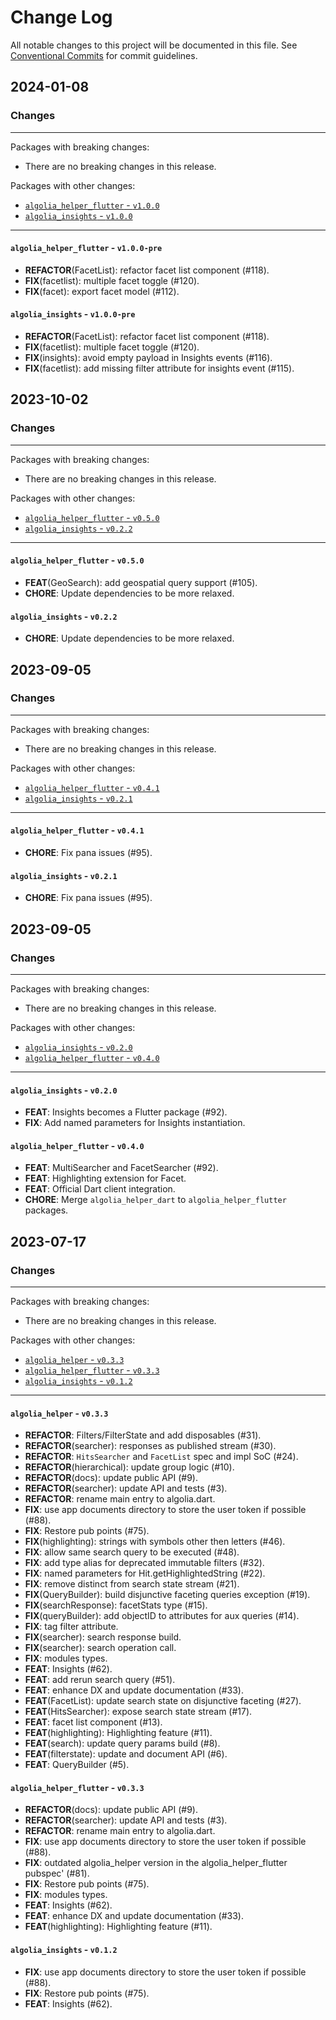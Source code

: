 # Change Log

All notable changes to this project will be documented in this file.
See [Conventional Commits](https://conventionalcommits.org) for commit guidelines.

## 2024-01-08

### Changes

---

Packages with breaking changes:

 - There are no breaking changes in this release.

Packages with other changes:

 - [`algolia_helper_flutter` - `v1.0.0`](#algolia_helper_flutter---v100)
 - [`algolia_insights` - `v1.0.0`](#algolia_insights---v100)

---

#### `algolia_helper_flutter` - `v1.0.0-pre`

 - **REFACTOR**(FacetList): refactor facet list component (#118).
 - **FIX**(facetlist): multiple facet toggle (#120).
 - **FIX**(facet): export facet model (#112).

#### `algolia_insights` - `v1.0.0-pre`

 - **REFACTOR**(FacetList): refactor facet list component (#118).
 - **FIX**(facetlist): multiple facet toggle (#120).
 - **FIX**(insights): avoid empty payload in Insights events (#116).
 - **FIX**(facetlist): add missing filter attribute for insights event (#115).


## 2023-10-02

### Changes

---

Packages with breaking changes:

 - There are no breaking changes in this release.

Packages with other changes:

 - [`algolia_helper_flutter` - `v0.5.0`](#algolia_helper_flutter---v050)
 - [`algolia_insights` - `v0.2.2`](#algolia_insights---v022)

---

#### `algolia_helper_flutter` - `v0.5.0`

 - **FEAT**(GeoSearch): add geospatial query support (#105).
 - **CHORE**: Update dependencies to be more relaxed.

#### `algolia_insights` - `v0.2.2`

 - **CHORE**: Update dependencies to be more relaxed.


## 2023-09-05

### Changes

---

Packages with breaking changes:

 - There are no breaking changes in this release.

Packages with other changes:

 - [`algolia_helper_flutter` - `v0.4.1`](#algolia_helper_flutter---v041)
 - [`algolia_insights` - `v0.2.1`](#algolia_insights---v021)

---

#### `algolia_helper_flutter` - `v0.4.1`

 - **CHORE**: Fix pana issues (#95).

#### `algolia_insights` - `v0.2.1`

 - **CHORE**: Fix pana issues (#95).


## 2023-09-05

### Changes

---

Packages with breaking changes:

 - There are no breaking changes in this release.

Packages with other changes:

 - [`algolia_insights` - `v0.2.0`](#algolia_insights---v020)
 - [`algolia_helper_flutter` - `v0.4.0`](#algolia_helper_flutter---v040)

---

#### `algolia_insights` - `v0.2.0`

 - **FEAT**: Insights becomes a Flutter package (#92).
 - **FIX**: Add named parameters for Insights instantiation.

#### `algolia_helper_flutter` - `v0.4.0`

 - **FEAT**: MultiSearcher and FacetSearcher (#92).
 - **FEAT**: Highlighting extension for Facet.
 - **FEAT**: Official Dart client integration.
 - **CHORE**: Merge `algolia_helper_dart` to `algolia_helper_flutter` packages.

## 2023-07-17

### Changes

---

Packages with breaking changes:

 - There are no breaking changes in this release.

Packages with other changes:

 - [`algolia_helper` - `v0.3.3`](#algolia_helper---v033)
 - [`algolia_helper_flutter` - `v0.3.3`](#algolia_helper_flutter---v033)
 - [`algolia_insights` - `v0.1.2`](#algolia_insights---v012)

---

#### `algolia_helper` - `v0.3.3`

 - **REFACTOR**: Filters/FilterState and add disposables (#31).
 - **REFACTOR**(searcher): responses as published stream (#30).
 - **REFACTOR**: `HitsSearcher` and `FacetList` spec and impl SoC (#24).
 - **REFACTOR**(hierarchical): update group logic (#10).
 - **REFACTOR**(docs): update public API (#9).
 - **REFACTOR**(searcher): update API and tests (#3).
 - **REFACTOR**: rename main entry to algolia.dart.
 - **FIX**: use app documents directory to store the user token if possible (#88).
 - **FIX**: Restore pub points (#75).
 - **FIX**(highlighting): strings with symbols other then letters (#46).
 - **FIX**: allow same search query to be executed (#48).
 - **FIX**: add type alias for deprecated immutable filters (#32).
 - **FIX**: named parameters for Hit.getHighlightedString (#22).
 - **FIX**: remove distinct from search state stream (#21).
 - **FIX**(QueryBuilder): build disjunctive faceting queries exception (#19).
 - **FIX**(searchResponse): facetStats type (#15).
 - **FIX**(queryBuilder): add objectID to attributes for aux queries (#14).
 - **FIX**: tag filter attribute.
 - **FIX**(searcher): search response build.
 - **FIX**(searcher): search operation call.
 - **FIX**: modules types.
 - **FEAT**: Insights (#62).
 - **FEAT**: add rerun search query (#51).
 - **FEAT**: enhance DX and update documentation  (#33).
 - **FEAT**(FacetList): update search state on disjunctive faceting  (#27).
 - **FEAT**(HitsSearcher): expose search state stream (#17).
 - **FEAT**: facet list component (#13).
 - **FEAT**(highlighting): Highlighting feature (#11).
 - **FEAT**(search): update query params build (#8).
 - **FEAT**(filterstate): update and document API (#6).
 - **FEAT**: QueryBuilder (#5).

#### `algolia_helper_flutter` - `v0.3.3`

 - **REFACTOR**(docs): update public API (#9).
 - **REFACTOR**(searcher): update API and tests (#3).
 - **REFACTOR**: rename main entry to algolia.dart.
 - **FIX**: use app documents directory to store the user token if possible (#88).
 - **FIX**: outdated algolia_helper version in the algolia_helper_flutter pubspec' (#81).
 - **FIX**: Restore pub points (#75).
 - **FIX**: modules types.
 - **FEAT**: Insights (#62).
 - **FEAT**: enhance DX and update documentation  (#33).
 - **FEAT**(highlighting): Highlighting feature (#11).

#### `algolia_insights` - `v0.1.2`

 - **FIX**: use app documents directory to store the user token if possible (#88).
 - **FIX**: Restore pub points (#75).
 - **FEAT**: Insights (#62).

